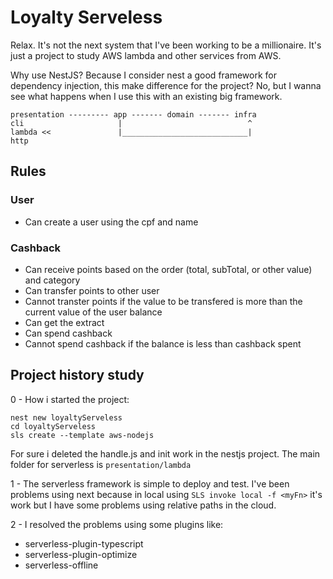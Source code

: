 # Loyalty Serveless

Relax. It's not the next system that I've been working to be a millionaire. It's just a project to study AWS lambda and other services from AWS. 

Why use NestJS? Because I consider nest a good framework for dependency injection, this make difference for the project? No, but I wanna see what happens when I use this with an existing big framework.

```
presentation --------- app ------- domain ------- infra
cli                     |                            ^
lambda <<               |____________________________|
http
```

## Rules

### User

- Can create a user using the cpf and name

### Cashback

- Can receive points based on the order (total, subTotal, or other value) and category
- Can transfer points to other user
- Cannot transter points if the value to be transfered is more than the current value of the user balance
- Can get the extract
- Can spend cashback
- Cannot spend cashback if the balance is less than cashback spent


## Project history study

0 - How i started the project:
```
nest new loyaltyServeless
cd loyaltyServeless 
sls create --template aws-nodejs
```

For sure i deleted the handle.js and init work in the nestjs project. The main folder for serverless is `presentation/lambda`

1 - The serverless framework is simple to deploy and test. I've been problems using next because in local using `SLS invoke local -f <myFn>` it's work but I have some problems using relative paths in the cloud.

2 - I resolved the problems using some plugins like:
- serverless-plugin-typescript
- serverless-plugin-optimize
- serverless-offline